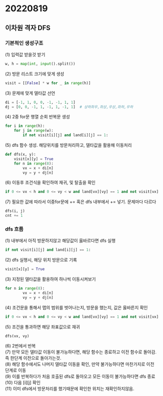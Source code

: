 # 20220819

## 이차원 격자 DFS

### 기본적인 생성구조

(1) 입력값 받을것 받기  

```python
w, h = map(int, input().split())
```

(2) 방문 리스트 크기에 맞게 생성  

```python
visit = [[False] * w for _ in range(h)]
```

(3) 문제에 맞게 델타값 선언  

```python
di = [-1, 1, 0, 0, -1, -1, 1, 1]
dj = [0, 0, -1, 1, -1, 1, -1, 1]  # 상하좌우,좌상,우상,좌하,우하
```

(4) 2중 for문 행열 순회 반복문 생성  

```python
for i in range(h):
    for j in range(w):
        if not visit[i][j] and land[i][j] == 1:
```

(5) dfs 함수 생성. 해당위치를 방문처리하고, 델타값을 활용해 이동처리  

```python
def dfs(x, y):
    visit[x][y] = True
    for n in range(8):
        vx = x + di[n]
        vy = y + dj[n]
```

(6) 이동후 조건식을 확인하여 재귀, 및 탈출을 확인  

```python
if 0 <= vx < h and 0 <= vy < w and land[vx][vy] == 1 and not visit[vx][vy]:
```

(7) 필요한 값에 따라서 이중for문에 += 혹은 dfs 내부에서 += 넣기. 문제마다 다르다  

```python
dfs(i, j)
cnt += 1
```

### dfs 흐름

(1) 내부에서 아직 방문하지않고 해당값이 옳바르다면 dfs 실행  

```python
if not visit[i][j] and land[i][j] == 1:
```

(2) dfs 실행시, 해당 위치 방문으로 기록  

```python
visit[x][y] = True
```

(3) 지정된 델타값을 활용하여 하나씩 이동시켜보기  

```python
for n in range(8):
        vx = x + di[n]
        vy = y + dj[n]
```

(4) 조건문을 통해서 맵의 범위를 벗어나는지, 방문을 했는지, 값은 옳바른지 확인  

```python
if 0 <= vx < h and 0 <= vy < w and land[vx][vy] == 1 and not visit[vx][vy]:
```

(5) 조건을 통과하면 해당 좌표값으로 재귀  

```python
dfs(vx, vy)
```

(6) 2번에서 반복  
(7) 만약 모든 델타값 이동이 불가능하다면, 해당 함수는 종료하고 이전 함수로 돌아감. 즉 한단계 이전으로 돌아가는것.  
(8) 해당 함수에서도 나머지 델타값 이동을 확인, 만약 불가능하다면 마찬가지로 이전 단계로 이동  
(9) 이를 반복하다가 처음 호출된 dfs로 돌아오고 모든 이동이 불가능하다면 dfs 종료  
(10) 다음 [i][j] 확인  
(11) 이미 dfs에서 방문처리를 했기때문에 확인한 위치는 재확인하지않음.  

